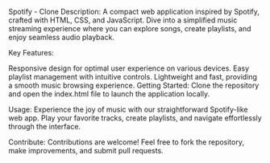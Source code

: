 Spotify - Clone
Description:
A compact web application inspired by Spotify, crafted with HTML, CSS, and JavaScript. Dive into a simplified music streaming experience where you can explore songs, create playlists, and enjoy seamless audio playback.

Key Features:

Responsive design for optimal user experience on various devices.
Easy playlist management with intuitive controls.
Lightweight and fast, providing a smooth music browsing experience.
Getting Started:
Clone the repository and open the index.html file to launch the application locally.

Usage:
Experience the joy of music with our straightforward Spotify-like web app. Play your favorite tracks, create playlists, and navigate effortlessly through the interface.

Contribute:
Contributions are welcome! Feel free to fork the repository, make improvements, and submit pull requests.
